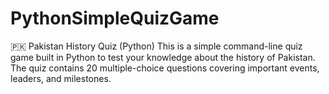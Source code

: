 # PythonSimpleQuizGame
🇵🇰 Pakistan History Quiz (Python)  This is a simple command-line quiz game built in Python to test your knowledge about the history of Pakistan. The quiz contains 20 multiple-choice questions covering important events, leaders, and milestones.
